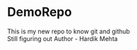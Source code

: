 # DemoRepo
This is my new repo to know git and github
<br>
Still figuring out
Author - Hardik Mehta
